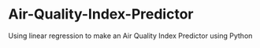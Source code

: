 # Air-Quality-Index-Predictor
Using linear regression to make an Air Quality Index Predictor using Python
